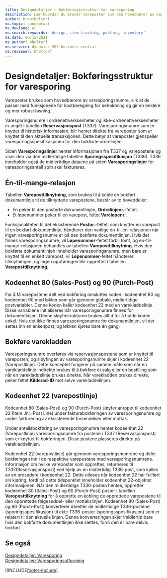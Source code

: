 ```yaml
---
title: Designdetaljer – Bokføringsstruktur for varesporing
description: Lær hvordan du bruker vareposter som den hovedbærer av varesporingsnumre i Bokføringsstruktur for varesporing.
author: brentholtorf
ms.topic: conceptual
ms.devlang: al
ms.search.keywords: 'design, item tracking, posting, inventory'
ms.date: 06/15/2021
ms.author: bholtorf
ms.service: dynamics-365-business-central
ms.reviewer: bholtorf
---
```

# Designdetaljer: Bokføringsstruktur for varesporing
Vareposter brukes som hovedbærere av varesporingsnumre, slik at de passer med funksjonene for kostberegning for beholdning og gir en enklere og mer robust løsning.  
  
Varesporingsnumre i ordrenettverksenheter og ikke-ordrenettverksenheter er angitt i tabellen **Reservasjonspost** (T337). Varesporingsnumre som er knyttet til historisk informasjon, blir hentet direkte fra vareposter som er knyttet til den aktuelle transaksjonen. Dette betyr at vareposter gjenspeiler varesporingsspesifikasjonen for den bokførte ordrelinjen.  
  
Siden **Varesporingslinjer** henter informasjonen fra T337 og varepostene og viser den via den midlertidige tabellen **Sporingsspesifikasjon** (T336). T336 inneholder også de midlertidige dataene på siden **Varesporingslinjer** for varesporingsantall som skal faktureres.  
  
## Én-til-mange-relasjon  
Tabellen **Vareposttilknytning**, som brukes til å koble en bokført dokumentlinje til de tilknyttede varepostene, består av to hoveddeler:  
  
* En peker til den posterte dokumentlinjen, **Ordrelinjenr.**-feltet .  
* Et løpenummer peker til en varepost, feltet **Vareløpenr.**.  
  
Funksjonaliteten til det eksisterende **Postnr.**-feltet, som knytter en varepost til en bokført dokumentlinje, håndterer den vanlige én-til-én-relasjonen når ingen varesporingsnumre er på den bokførte dokumentlinjen. Hvis det finnes varesporingsnumre, vil **Løpenummer**-feltet forbli tomt, og en-til-mange-relasjonen behandles av tabellen **Vareposttilknytning**. Hvis den bokførte dokumentlinjen inneholder varesporingsnumre, men bare er knyttet til en enkelt varepost, vil **Løpenummer**-feltet håndterer tilknytningen, og ingen oppføringen blir opprettet i tabellen **Vareposttilknytning**.  
  
## Kodeenhet 80 (Sales-Post) og 90 (Purch-Post)
For å få varepostene delt ved bokføring omsluttes koden i kodeenhet 80 og kodeenhet 90 med løkker som går gjennom globale, midlertidige postvariabler. Denne koden kaller kodeenhet 22 med en varekladdelinje. Disse variablene initialiseres når varesporingsnumre finnes for dokumentlinjen. Denne sløyfestrukturen brukes alltid for å holde koden enkel. Hvis det ikke finnes varesporingsnumre for dokumentlinjen, vil det settes inn en enkeltpost, og løkken kjøres bare én gang.  
  
## Bokføre varekladden  
Varesporingsnumre overføres via reservasjonspostene som er knyttet til vareposten, og sløyfingen av varesporingsnumre skjer i kodeenhet 22 (Varepostlinje). Dette konseptet fungerer på samme måte som når en varekladdelinje indirekte brukes til å bokføre et salg eller en bestilling som når en varekladdelinje brukes direkte. Når varekladden brukes direkte, peker feltet **Kilderad-ID** mot selve varekladdelinjen.  
  
## Kodeenhet 22 (varepostlinje)
Kodeenhet 80 (Sales-Post) og 90 (Purch-Post) sløyfer anropet til kodeenhet 22 (Item Jnl.-Post Line) under fakturabokføringen av varesporingsnumre og under fakturering av eksisterende forsendelser eller mottak.  
  
Under antallsbokføring av varesporingsnumre henter kodeenhet 22 (Varepostlinje) varesporingsnumre fra postene i T337 (Reservasjonspost) som er knyttet til bokføringen. Disse postene plasseres direkte på varekladdelinjen.  
  
Kodeenhet 22 (varepostlinje) går gjennom varesporingsnumrene og deler bokføringen inn i de respektive varepostene med varesporingsnumrene. Informasjon om hvilke vareposter som opprettes, returneres til T337(Reservasjonspost) ved hjelp av en midlertidig T336-post, som kalles av en prosedyre i kodeenhet 22. Dette utløses når kodeenhet 22 har fullført sin kjøring, fordi på dette tidspunktet inneholder kodeenhet 22-objektet informasjonen. Når den midlertidige T336-posten hentes, oppretter kodeenhet 80 (Sales-Post) og 90 (Purch-Post) poster i tabellen **Vareposttilknytning** for å opprette en kobling de opprettede varepostene til den opprettede følgeseddel- eller mottakslinjen. Kodeenhet 80 (Sales-Post) og 90 (Purch-Post) konverterer deretter de midlertidige T336-postene (sporingsspesifikasjon) til ekte T336-poster (sporingsspesifikasjon) som er relatert til den aktuelle linjen. Denne konverteringen skjer imidlertid bare hvis den bokførte dokumentlinjen ikke slettes, fordi den er bare delvis bokført.  
  
## Se også  
[Designdetaljer: Varesporing](design-details-item-tracking.md)   
[Designdetaljer: Varesporingsutforming](design-details-item-tracking-design.md)

[!INCLUDE[footer-include](includes/footer-banner.md)]
